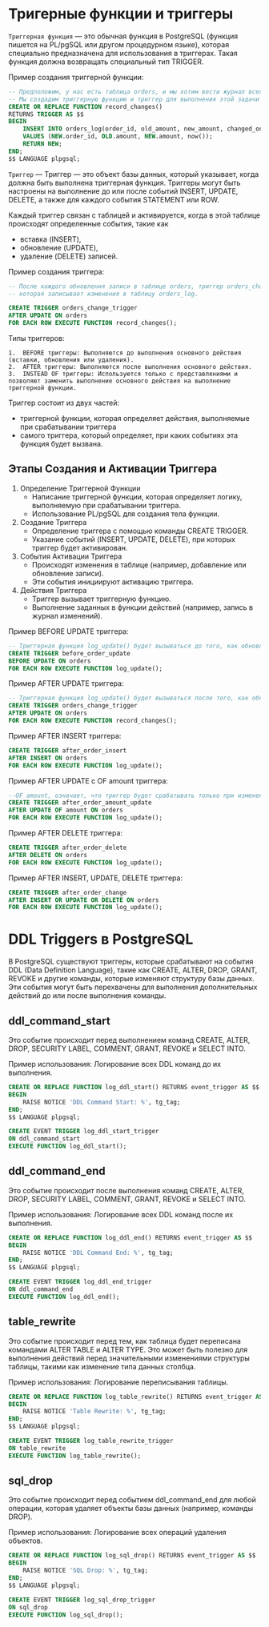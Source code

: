 # Тригерные функции и триггеры

`Триггерная функция` — это обычная функция в PostgreSQL (функция пишется на PL/pgSQL или другом процедурном языке), 
которая специально предназначена для использования в триггерах. Такая функция должна возвращать специальный тип TRIGGER.

Пример создания триггерной функции:
```sql
-- Предположим, у нас есть таблица orders, и мы хотим вести журнал всех изменений в этой таблице. 
-- Мы создадим триггерную функцию и триггер для выполнения этой задачи
CREATE OR REPLACE FUNCTION record_changes()
RETURNS TRIGGER AS $$
BEGIN
    INSERT INTO orders_log(order_id, old_amount, new_amount, changed_on)
    VALUES (NEW.order_id, OLD.amount, NEW.amount, now());
    RETURN NEW;
END;
$$ LANGUAGE plpgsql;
```

`Триггер` — Триггер — это объект базы данных, который указывает, когда должна быть выполнена триггерная функция. 
Триггеры могут быть настроены на выполнение до или после событий INSERT, UPDATE, DELETE, а также для каждого события STATEMENT или ROW.

Каждый триггер связан с таблицей и активируется, когда в этой таблице происходят определенные события, такие как
- вставка (INSERT),
- обновление (UPDATE),
- удаление (DELETE) записей.

Пример создания триггера:
```sql
-- После каждого обновления записи в таблице orders, триггер orders_change_trigger активирует функцию record_changes, 
-- которая записывает изменения в таблицу orders_log.

CREATE TRIGGER orders_change_trigger
AFTER UPDATE ON orders
FOR EACH ROW EXECUTE FUNCTION record_changes();
```

Типы триггеров:

	1.	BEFORE триггеры: Выполняются до выполнения основного действия (вставки, обновления или удаления).
	2.	AFTER триггеры: Выполняются после выполнения основного действия.
	3.	INSTEAD OF триггеры: Используются только с представлениями и позволяют заменить выполнение основного действия на выполнение триггерной функции.

Триггер состоит из двух частей: 
- триггерной функции, которая определяет действия, выполняемые при срабатывании триггера 
- самого триггера, который определяет, при каких событиях эта функция будет вызвана. 


## Этапы Создания и Активации Триггера

1. Определение Триггерной Функции
   - Написание триггерной функции, которая определяет логику, выполняемую при срабатывании триггера.
   - Использование PL/pgSQL для создания тела функции.
2. Создание Триггера
   - Определение триггера с помощью команды CREATE TRIGGER.
   - Указание событий (INSERT, UPDATE, DELETE), при которых триггер будет активирован.
3. События Активации Триггера
   - Происходят изменения в таблице (например, добавление или обновление записи).
   - Эти события инициируют активацию триггера.
4. Действия Триггера
   - Триггер вызывает триггерную функцию.
   - Выполнение заданных в функции действий (например, запись в журнал изменений).



Пример BEFORE UPDATE триггера: 

```sql
-- Триггерная функция log_update() будет вызываться до того, как обновление будет применено к строке в таблице orders
CREATE TRIGGER before_order_update
BEFORE UPDATE ON orders
FOR EACH ROW EXECUTE FUNCTION log_update();
```

Пример AFTER UPDATE триггера: 
```sql
-- Триггерная функция log_update() будет вызываться после того, как обновление будет применено к строке в таблице orders
CREATE TRIGGER orders_change_trigger
AFTER UPDATE ON orders
FOR EACH ROW EXECUTE FUNCTION record_changes();
```

Пример AFTER INSERT триггера: 
```sql
CREATE TRIGGER after_order_insert
AFTER INSERT ON orders
FOR EACH ROW EXECUTE FUNCTION log_update();
```

Пример AFTER UPDATE c OF amount триггера: 
```sql
--OF amount, означает, что триггер будет срабатывать только при изменении столбца amount в таблице orders
CREATE TRIGGER after_order_amount_update
AFTER UPDATE OF amount ON orders 
FOR EACH ROW EXECUTE FUNCTION log_update();
 ```

Пример AFTER DELETE триггера: 
```sql
CREATE TRIGGER after_order_delete
AFTER DELETE ON orders
FOR EACH ROW EXECUTE FUNCTION log_update();
```


Пример AFTER INSERT, UPDATE, DELETE триггера:
```sql
CREATE TRIGGER after_order_change
AFTER INSERT OR UPDATE OR DELETE ON orders
FOR EACH ROW EXECUTE FUNCTION log_update();
```



# DDL Triggers в PostgreSQL

В PostgreSQL существуют триггеры, которые срабатывают на события DDL (Data Definition Language), такие как CREATE, ALTER, DROP, GRANT, REVOKE и другие команды, 
которые изменяют структуру базы данных. Эти события могут быть перехвачены для выполнения дополнительных действий до или после выполнения команды.

## ddl_command_start
Это событие происходит перед выполнением команд CREATE, ALTER, DROP, SECURITY LABEL, COMMENT, GRANT, REVOKE и SELECT INTO.

Пример использования: Логирование всех DDL команд до их выполнения.
```sql
CREATE OR REPLACE FUNCTION log_ddl_start() RETURNS event_trigger AS $$
BEGIN
    RAISE NOTICE 'DDL Command Start: %', tg_tag;
END;
$$ LANGUAGE plpgsql;

CREATE EVENT TRIGGER log_ddl_start_trigger
ON ddl_command_start
EXECUTE FUNCTION log_ddl_start();
```

## ddl_command_end
Это событие происходит после выполнения команд CREATE, ALTER, DROP, SECURITY LABEL, COMMENT, GRANT, REVOKE и SELECT INTO.

Пример использования: Логирование всех DDL команд после их выполнения.
```sql
CREATE OR REPLACE FUNCTION log_ddl_end() RETURNS event_trigger AS $$
BEGIN
    RAISE NOTICE 'DDL Command End: %', tg_tag;
END;
$$ LANGUAGE plpgsql;

CREATE EVENT TRIGGER log_ddl_end_trigger
ON ddl_command_end
EXECUTE FUNCTION log_ddl_end();
```

## table_rewrite
Это событие происходит перед тем, как таблица будет переписана командами ALTER TABLE и ALTER TYPE. 
Это может быть полезно для выполнения действий перед значительными изменениями структуры таблицы, такими как изменение типа данных столбца.

Пример использования: Логирование переписывания таблицы.
```sql
CREATE OR REPLACE FUNCTION log_table_rewrite() RETURNS event_trigger AS $$
BEGIN
    RAISE NOTICE 'Table Rewrite: %', tg_tag;
END;
$$ LANGUAGE plpgsql;

CREATE EVENT TRIGGER log_table_rewrite_trigger
ON table_rewrite
EXECUTE FUNCTION log_table_rewrite();
```

## sql_drop
Это событие происходит перед событием ddl_command_end для любой операции, которая удаляет объекты базы данных (например, команды DROP).

Пример использования: Логирование всех операций удаления объектов.
```sql
CREATE OR REPLACE FUNCTION log_sql_drop() RETURNS event_trigger AS $$
BEGIN
    RAISE NOTICE 'SQL Drop: %', tg_tag;
END;
$$ LANGUAGE plpgsql;

CREATE EVENT TRIGGER log_sql_drop_trigger
ON sql_drop
EXECUTE FUNCTION log_sql_drop();
```